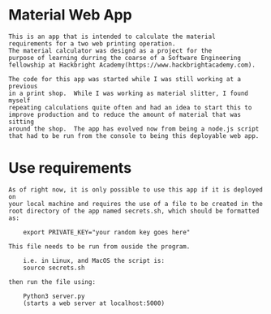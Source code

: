 # Material Web App

    This is an app that is intended to calculate the material 
    requirements for a two web printing operation. 
    The material calculator was designd as a project for the  
    purpose of learning durring the coarse of a Software Engineering 
    fellowship at Hackbright Academy(https://www.hackbrightacademy.com).

    The code for this app was started while I was still working at a previous 
    in a print shop.  While I was working as material slitter, I found myself
    repeating calculations quite often and had an idea to start this to
    improve production and to reduce the amount of material that was sitting 
    around the shop.  The app has evolved now from being a node.js script
    that had to be run from the console to being this deployable web app.

# Use requirements

    As of right now, it is only possible to use this app if it is deployed on 
    your local machine and requires the use of a file to be created in the 
    root directory of the app named secrets.sh, which should be formatted as:
        
        export PRIVATE_KEY="your random key goes here"

    This file needs to be run from ouside the program.

        i.e. in Linux, and MacOS the script is: 
        source secrets.sh
    
    then run the file using:
        
        Python3 server.py
        (starts a web server at localhost:5000)